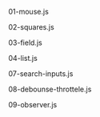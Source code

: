 01-mouse.js

02-squares.js

03-field.js

04-list.js

07-search-inputs.js

08-debounse-throttele.js

09-observer.js
